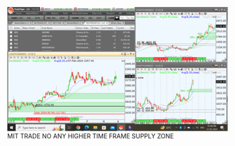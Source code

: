 ![](_attachments/Pasted%20image%2020240331194836.png)MIT TRADE NO ANY HIGHER TIME FRAME SUPPLY ZONE
